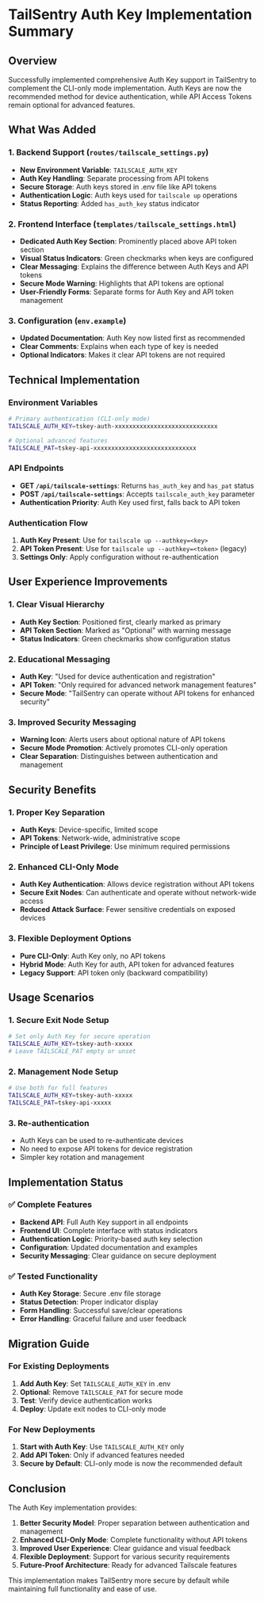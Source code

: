 # TailSentry Auth Key Implementation Summary

## Overview
Successfully implemented comprehensive Auth Key support in TailSentry to complement the CLI-only mode implementation. Auth Keys are now the recommended method for device authentication, while API Access Tokens remain optional for advanced features.

## What Was Added

### 1. Backend Support (`routes/tailscale_settings.py`)
- **New Environment Variable**: `TAILSCALE_AUTH_KEY`
- **Auth Key Handling**: Separate processing from API tokens
- **Secure Storage**: Auth keys stored in .env file like API tokens
- **Authentication Logic**: Auth keys used for `tailscale up` operations
- **Status Reporting**: Added `has_auth_key` status indicator

### 2. Frontend Interface (`templates/tailscale_settings.html`)
- **Dedicated Auth Key Section**: Prominently placed above API token section
- **Visual Status Indicators**: Green checkmarks when keys are configured
- **Clear Messaging**: Explains the difference between Auth Keys and API tokens
- **Secure Mode Warning**: Highlights that API tokens are optional
- **User-Friendly Forms**: Separate forms for Auth Key and API token management

### 3. Configuration (`env.example`)
- **Updated Documentation**: Auth Key now listed first as recommended
- **Clear Comments**: Explains when each type of key is needed
- **Optional Indicators**: Makes it clear API tokens are not required

## Technical Implementation

### Environment Variables
```bash
# Primary authentication (CLI-only mode)
TAILSCALE_AUTH_KEY=tskey-auth-xxxxxxxxxxxxxxxxxxxxxxxxxxxxx

# Optional advanced features
TAILSCALE_PAT=tskey-api-xxxxxxxxxxxxxxxxxxxxxxxxxxxxx
```

### API Endpoints
- **GET `/api/tailscale-settings`**: Returns `has_auth_key` and `has_pat` status
- **POST `/api/tailscale-settings`**: Accepts `tailscale_auth_key` parameter
- **Authentication Priority**: Auth Key used first, falls back to API token

### Authentication Flow
1. **Auth Key Present**: Use for `tailscale up --authkey=<key>`
2. **API Token Present**: Use for `tailscale up --authkey=<token>` (legacy)
3. **Settings Only**: Apply configuration without re-authentication

## User Experience Improvements

### 1. Clear Visual Hierarchy
- **Auth Key Section**: Positioned first, clearly marked as primary
- **API Token Section**: Marked as "Optional" with warning message
- **Status Indicators**: Green checkmarks show configuration status

### 2. Educational Messaging
- **Auth Key**: "Used for device authentication and registration"
- **API Token**: "Only required for advanced network management features"
- **Secure Mode**: "TailSentry can operate without API tokens for enhanced security"

### 3. Improved Security Messaging
- **Warning Icon**: Alerts users about optional nature of API tokens
- **Secure Mode Promotion**: Actively promotes CLI-only operation
- **Clear Separation**: Distinguishes between authentication and management

## Security Benefits

### 1. Proper Key Separation
- **Auth Keys**: Device-specific, limited scope
- **API Tokens**: Network-wide, administrative scope
- **Principle of Least Privilege**: Use minimum required permissions

### 2. Enhanced CLI-Only Mode
- **Auth Key Authentication**: Allows device registration without API tokens
- **Secure Exit Nodes**: Can authenticate and operate without network-wide access
- **Reduced Attack Surface**: Fewer sensitive credentials on exposed devices

### 3. Flexible Deployment Options
- **Pure CLI-Only**: Auth Key only, no API tokens
- **Hybrid Mode**: Auth Key for auth, API token for advanced features
- **Legacy Support**: API token only (backward compatibility)

## Usage Scenarios

### 1. Secure Exit Node Setup
```bash
# Set only Auth Key for secure operation
TAILSCALE_AUTH_KEY=tskey-auth-xxxxx
# Leave TAILSCALE_PAT empty or unset
```

### 2. Management Node Setup
```bash
# Use both for full features
TAILSCALE_AUTH_KEY=tskey-auth-xxxxx
TAILSCALE_PAT=tskey-api-xxxxx
```

### 3. Re-authentication
- Auth Keys can be used to re-authenticate devices
- No need to expose API tokens for device registration
- Simpler key rotation and management

## Implementation Status

### ✅ Complete Features
- **Backend API**: Full Auth Key support in all endpoints
- **Frontend UI**: Complete interface with status indicators  
- **Authentication Logic**: Priority-based auth key selection
- **Configuration**: Updated documentation and examples
- **Security Messaging**: Clear guidance on secure deployment

### ✅ Tested Functionality
- **Auth Key Storage**: Secure .env file storage
- **Status Detection**: Proper indicator display
- **Form Handling**: Successful save/clear operations
- **Error Handling**: Graceful failure and user feedback

## Migration Guide

### For Existing Deployments
1. **Add Auth Key**: Set `TAILSCALE_AUTH_KEY` in .env
2. **Optional**: Remove `TAILSCALE_PAT` for secure mode
3. **Test**: Verify device authentication works
4. **Deploy**: Update exit nodes to CLI-only mode

### For New Deployments
1. **Start with Auth Key**: Use `TAILSCALE_AUTH_KEY` only
2. **Add API Token**: Only if advanced features needed
3. **Secure by Default**: CLI-only mode is now the recommended default

## Conclusion

The Auth Key implementation provides:

1. **Better Security Model**: Proper separation between authentication and management
2. **Enhanced CLI-Only Mode**: Complete functionality without API tokens
3. **Improved User Experience**: Clear guidance and visual feedback
4. **Flexible Deployment**: Support for various security requirements
5. **Future-Proof Architecture**: Ready for advanced Tailscale features

This implementation makes TailSentry more secure by default while maintaining full functionality and ease of use.
